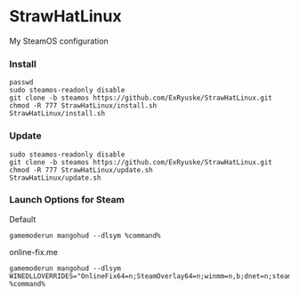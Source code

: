 # StrawHatLinux
My SteamOS configuration
### Install
```
passwd
sudo steamos-readonly disable
git clone -b steamos https://github.com/ExRyuske/StrawHatLinux.git
chmod -R 777 StrawHatLinux/install.sh
StrawHatLinux/install.sh
```

### Update
```
sudo steamos-readonly disable
git clone -b steamos https://github.com/ExRyuske/StrawHatLinux.git
chmod -R 777 StrawHatLinux/update.sh
StrawHatLinux/update.sh
```

### Launch Options for Steam
Default
```
gamemoderun mangohud --dlsym %command%
```
online-fix.me
```
gamemoderun mangohud --dlsym WINEDLLOVERRIDES="OnlineFix64=n;SteamOverlay64=n;winmm=n,b;dnet=n;steam_api64=n" %command%
```
